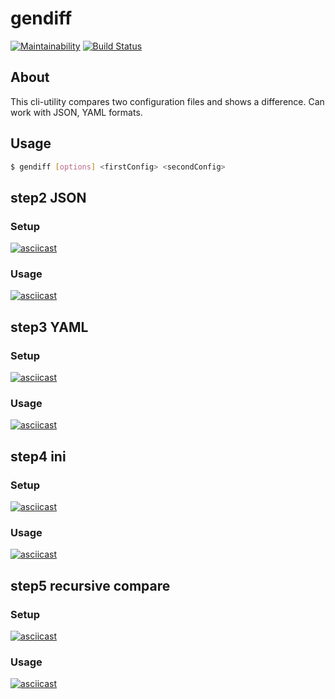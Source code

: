 # gendiff

[![Maintainability](https://api.codeclimate.com/v1/badges/b1f7f428d073b62f7fe4/maintainability)](https://codeclimate.com/github/FineFreddy/project-lvl2-s479/maintainability)
[![Build Status](https://travis-ci.org/FineFreddy/project-lvl2-s479.svg?branch=master)](https://travis-ci.org/FineFreddy/project-lvl2-s479)




## About

This cli-utility compares two configuration files and shows a difference. Can work with JSON, YAML formats.




## Usage
```sh
$ gendiff [options] <firstConfig> <secondConfig>
```




## step2 JSON

### Setup
[![asciicast](https://asciinema.org/a/L4Lba4wUekN6C9VFedu1bIVl4.svg)](https://asciinema.org/a/L4Lba4wUekN6C9VFedu1bIVl4)
### Usage
[![asciicast](https://asciinema.org/a/slZH4d8iqfnKjc3J9jBcnJrxi.svg)](https://asciinema.org/a/slZH4d8iqfnKjc3J9jBcnJrxi)




## step3 YAML

### Setup
[![asciicast](https://asciinema.org/a/EcXry65YD6NZxX6G6mTYCLz0H.svg)](https://asciinema.org/a/EcXry65YD6NZxX6G6mTYCLz0H)
### Usage
[![asciicast](https://asciinema.org/a/i1CVgOtaYsDjYAOiSxxpkNLpU.svg)](https://asciinema.org/a/i1CVgOtaYsDjYAOiSxxpkNLpU)




## step4 ini

### Setup
[![asciicast](https://asciinema.org/a/hAAtvmWn4RG6ixOyOQzt916Ux.svg)](https://asciinema.org/a/hAAtvmWn4RG6ixOyOQzt916Ux)
### Usage
[![asciicast](https://asciinema.org/a/4wXFxZrW1QUJUevhl48RhC9at.svg)](https://asciinema.org/a/4wXFxZrW1QUJUevhl48RhC9at)




## step5 recursive compare

### Setup
[![asciicast](https://asciinema.org/a/HfodkxXK7K8teEz0clcy97Kn8.svg)](https://asciinema.org/a/HfodkxXK7K8teEz0clcy97Kn8)
### Usage
[![asciicast](https://asciinema.org/a/Bi1f9fFohzdRuZT97RBvKIl8T.svg)](https://asciinema.org/a/Bi1f9fFohzdRuZT97RBvKIl8T)